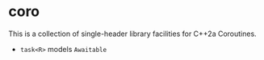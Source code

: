 # coro
This is a collection of single-header library facilities for C++2a Coroutines.

- `task<R>` models `Awaitable`
